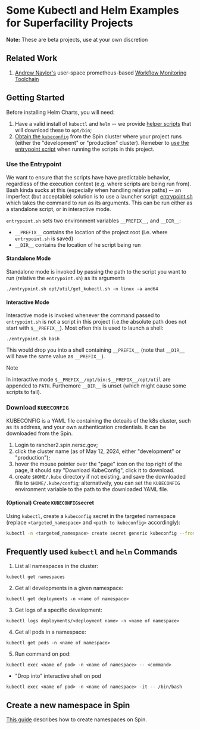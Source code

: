 # Some Kubectl and Helm Examples for Superfacility Projects

**Note:** These are beta projects, use at your own discretion

## Related Work

1. [Andrew Naylor's](https://github.com/asnaylor) user-space prometheus-based
   [Workflow Monitoring Toolchain](https://github.com/asnaylor/nersc-metrics-scripts)

## Getting Started

Before installing Helm Charts, you will need:

1. Have a valid install of `kubectl` and `helm` -- we provide [helper
   scripts](opt/util) that will download these to `opt/bin`;
3. [Obtain the `kubeconfig`](#download-KUBECONFIG) from the Spin cluster where
   your project runs (either the "development" or "production" cluster).
Remeber to [use the entrypoint script](#use-the-entrypoint) when running the
scripts in this project.

### Use the Entrypoint

We want to ensure that the scripts have have predictable behavior, regardless of
the execution context (e.g. where scripts are being run from). Bash kinda sucks
at this (especially when handling relative paths) -- an imperfect (but
acceptable) solution is to use a launcher script:
[entrypoint.sh](./entrypoint.sh) which takes the command to run as its
arguments. This can be run either as a standalone script, or in interactive
mode.

`entrypoint.sh` sets two environment variables `__PREFIX__`, and `__DIR__`:
* `__PREFIX__` contains the location of the project root (i.e. where
`entrypoint.sh` is saved)
* `__DIR__` contains the location of he script being run

#### Standalone Mode

Standalone mode is invoked by passing the path to the script you want to run
(relative the `entrypoint.sh`) as its arguments
```
./entrypoint.sh opt/util/get_kubectl.sh -n linux -a amd64 
```

#### Interactive Mode

Interactive mode is invoked whenever the command passed to `entrypoint.sh` is
not a script in this project (i.e.the absolute path does not start with
`$__PREFIX__`). Most often this is used to launch a shell:
```
./entrypoint.sh bash
```
This would drop you into a shell containing `__PREFIX__` (note that `__DIR__`
will have the same value as `__PREFIX__`).

> [!NOTE]
> In interactive mode `$__PREFIX__/opt/bin:$__PREFIX__/opt/util` are appended to
> `PATH`. Furthemore `__DIR__` is unset (which might cause some scripts to
> fail).

### Download `KUBECONFIG`

KUBECONFIG is a YAML file containing the deteails of the k8s cluster, such as
its address, and your own authentication credentials. It can be downloaded from
the Spin.

1. Login to rancher2.spin.nersc.gov;
2. click the cluster name (as of May 12, 2024, either "development" or
   "production");
3. hover the mouse pointer over the "page" icon on the top right of the page,
   it should say "Download KubeConfig", click it to download.
4. create `$HOME/.kube` directory if not existing, and save the downloaded file
   to `$HOME/.kube/config`; alternatively, you can set the `KUBECONFIG`
environment variable to the path to the downloaded YAML file.

#### (Optional) Create `KUBECONFIG`secret

Using `kubectl`, create a `kubeconfig` secret in the targeted namespace
(replace `<targeted_namespace>` and `<path to kubeconfig>` accordingly):

```bash
kubectl -n <targeted_namespace> create secret generic kubeconfig --from-file=kubeconfig=<path to kubeconfig>
```

## Frequently used `kubectl` and `helm` Commands

1. List all namespaces in the cluster:
```
kubectl get namespaces
```
2. Get all developments in a given namespace:
```
kubectl get deployments -n <name of namespace>
```
3. Get logs of a specific development:
```
kubectl logs deployments/<deployment name> -n <name of namespace>
```
4. Get all pods in a namespace:
```
kubectl get pods -n <name of namespace>
```
5. Run command on pod:
```
kubectl exec <name of pod> -n <name of namespace> -- <command>
```
  * "Drop into" interactive shell on pod
  ```
  kubectl exec <name of pod> -n <name of namespace> -it -- /bin/bash
  ```

## Create a new namespace in Spin

[This guide](namespace/) describes how to create namespaces on Spin.

